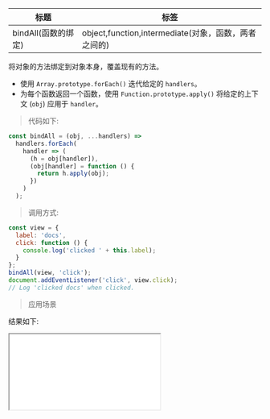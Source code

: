 | 标题                | 标签                                                 |
| ------------------- | ---------------------------------------------------- |
| bindAll(函数的绑定) | object,function,intermediate(对象，函数，两者之间的) |

将对象的方法绑定到对象本身，覆盖现有的方法。

- 使用 `Array.prototype.forEach()` 迭代给定的 `handlers`。
- 为每个函数返回一个函数，使用 `Function.prototype.apply()` 将给定的上下文 (`obj`) 应用于 `handler`。

> 代码如下:

```js
const bindAll = (obj, ...handlers) =>
  handlers.forEach(
    handler => (
      (h = obj[handler]),
      (obj[handler] = function () {
        return h.apply(obj);
      })
    )
  );
```

> 调用方式:

```js
const view = {
  label: 'docs',
  click: function () {
    console.log('clicked ' + this.label);
  }
};
bindAll(view, 'click');
document.addEventListener('click', view.click);
// Log 'clicked docs' when clicked.
```

> 应用场景

<div class="code-editor" data-url="codes/javascript/html/bindAll.html" data-language="html"></div>

结果如下:

<iframe src="codes/javascript/html/bindAll.html"></iframe>
